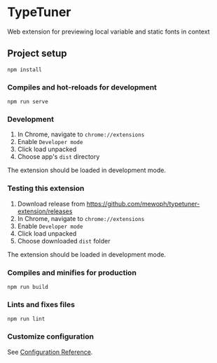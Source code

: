 # TypeTuner

Web extension for previewing local variable and static fonts in context

## Project setup
```
npm install
```

### Compiles and hot-reloads for development
```
npm run serve
```

### Development
1. In Chrome, navigate to `chrome://extensions`
2. Enable `Developer mode`
3. Click load unpacked
4. Choose app's `dist` directory

The extension should be loaded in development mode.

### Testing this extension
1. Download release from https://github.com/mewoph/typetuner-extension/releases
2. In Chrome, navigate to `chrome://extensions`
2. Enable `Developer mode`
3. Click load unpacked
4. Choose downloaded `dist` folder

The extension should be loaded in development mode.

### Compiles and minifies for production
```
npm run build
```

### Lints and fixes files
```
npm run lint
```

### Customize configuration
See [Configuration Reference](https://cli.vuejs.org/config/).
